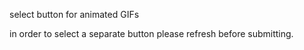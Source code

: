 select button for animated GIFs

in order to select a separate button please refresh before submitting.
